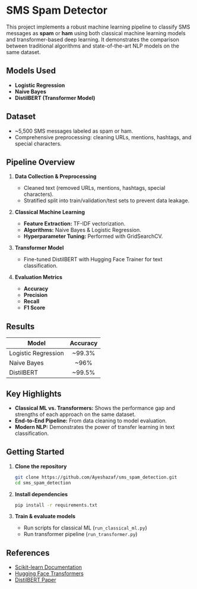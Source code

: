 # SMS Spam Detector

This project implements a robust machine learning pipeline to classify SMS messages as **spam** or **ham** using both classical machine learning models and transformer-based deep learning. It demonstrates the comparison between traditional algorithms and state-of-the-art NLP models on the same dataset.

## Models Used

- **Logistic Regression**
- **Naive Bayes**
- **DistilBERT (Transformer Model)**

## Dataset

- ~5,500 SMS messages labeled as spam or ham.
- Comprehensive preprocessing: cleaning URLs, mentions, hashtags, and special characters.

## Pipeline Overview

1. **Data Collection & Preprocessing**
   - Cleaned text (removed URLs, mentions, hashtags, special characters).
   - Stratified split into train/validation/test sets to prevent data leakage.

2. **Classical Machine Learning**
   - **Feature Extraction:** TF-IDF vectorization.
   - **Algorithms:** Naive Bayes & Logistic Regression.
   - **Hyperparameter Tuning:** Performed with GridSearchCV.

3. **Transformer Model**
   - Fine-tuned DistilBERT with Hugging Face Trainer for text classification.

4. **Evaluation Metrics**
   - **Accuracy**
   - **Precision**
   - **Recall**
   - **F1 Score**

## Results

| Model               | Accuracy   |
|---------------------|:----------:|
| Logistic Regression | ~99.3%     |
| Naive Bayes         | ~96%       |
| DistilBERT          | ~99.5%     |

## Key Highlights

- **Classical ML vs. Transformers:** Shows the performance gap and strengths of each approach on the same dataset.
- **End-to-End Pipeline:** From data cleaning to model evaluation.
- **Modern NLP:** Demonstrates the power of transfer learning in text classification.

## Getting Started

1. **Clone the repository**
   ```bash
   git clone https://github.com/Ayeshazaf/sms_spam_detection.git
   cd sms_spam_detection
   ```

2. **Install dependencies**
   ```bash
   pip install -r requirements.txt
   ```

3. **Train & evaluate models**
   - Run scripts for classical ML (`run_classical_ml.py`)
   - Run transformer pipeline (`run_transformer.py`)


## References

- [Scikit-learn Documentation](https://scikit-learn.org/)
- [Hugging Face Transformers](https://huggingface.co/docs/transformers/)
- [DistilBERT Paper](https://arxiv.org/abs/1910.01108)


